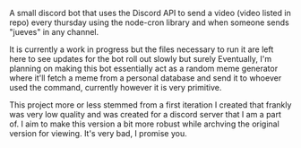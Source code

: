 A small discord bot that uses the Discord API to send a video (video listed in repo) every thursday using the node-cron library and when someone sends "jueves" in any channel. 

It is currently a work in progress but the files necessary to run it are left here to see updates for the bot roll out slowly but surely
Eventually, I'm planning on making this bot essentially act as a random meme generator where it'll fetch a meme from a personal database and send it to whoever used the command, currently however it is very primitive.

This project more or less stemmed from a first iteration I created that frankly was very low quality and was created for a discord server that I am a part of. I aim to make this version a bit more robust while archving the original version for viewing. It's very bad, I promise you.
